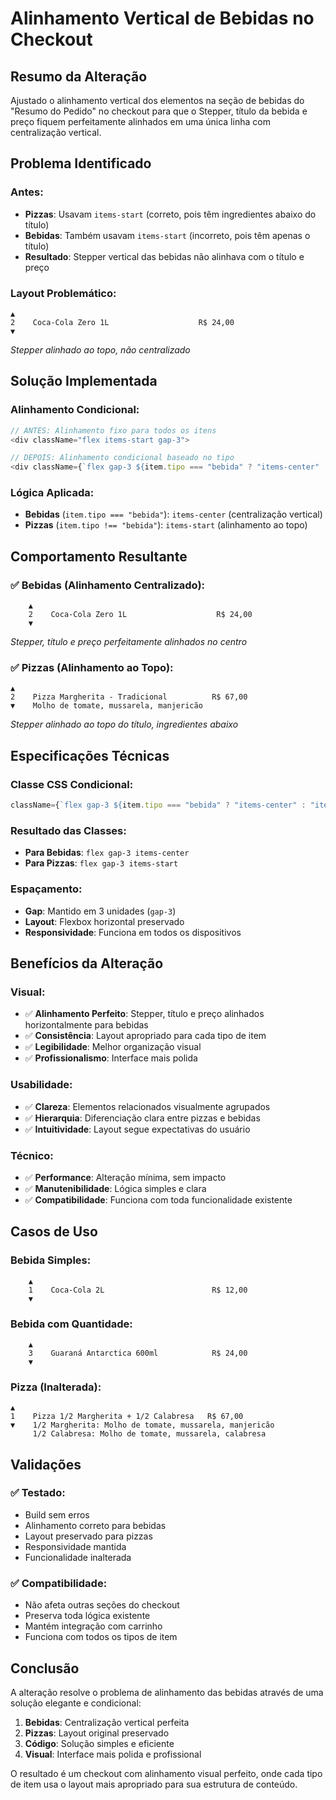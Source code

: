 # Alinhamento Vertical de Bebidas no Checkout

## Resumo da Alteração

Ajustado o alinhamento vertical dos elementos na seção de bebidas do "Resumo do Pedido" no checkout para que o Stepper, título da bebida e preço fiquem perfeitamente alinhados em uma única linha com centralização vertical.

## Problema Identificado

### **Antes:**
- **Pizzas**: Usavam `items-start` (correto, pois têm ingredientes abaixo do título)
- **Bebidas**: Também usavam `items-start` (incorreto, pois têm apenas o título)
- **Resultado**: Stepper vertical das bebidas não alinhava com o título e preço

### **Layout Problemático:**
```
▲
2    Coca-Cola Zero 1L                    R$ 24,00
▼
```
*Stepper alinhado ao topo, não centralizado*

## Solução Implementada

### **Alinhamento Condicional:**
```typescript
// ANTES: Alinhamento fixo para todos os itens
<div className="flex items-start gap-3">

// DEPOIS: Alinhamento condicional baseado no tipo
<div className={`flex gap-3 ${item.tipo === "bebida" ? "items-center" : "items-start"}`}>
```

### **Lógica Aplicada:**
- **Bebidas** (`item.tipo === "bebida"`): `items-center` (centralização vertical)
- **Pizzas** (`item.tipo !== "bebida"`): `items-start` (alinhamento ao topo)

## Comportamento Resultante

### **✅ Bebidas (Alinhamento Centralizado):**
```
    ▲
    2    Coca-Cola Zero 1L                    R$ 24,00
    ▼
```
*Stepper, título e preço perfeitamente alinhados no centro*

### **✅ Pizzas (Alinhamento ao Topo):**
```
▲
2    Pizza Margherita - Tradicional          R$ 67,00
▼    Molho de tomate, mussarela, manjericão
```
*Stepper alinhado ao topo do título, ingredientes abaixo*

## Especificações Técnicas

### **Classe CSS Condicional:**
```typescript
className={`flex gap-3 ${item.tipo === "bebida" ? "items-center" : "items-start"}`}
```

### **Resultado das Classes:**
- **Para Bebidas**: `flex gap-3 items-center`
- **Para Pizzas**: `flex gap-3 items-start`

### **Espaçamento:**
- **Gap**: Mantido em 3 unidades (`gap-3`)
- **Layout**: Flexbox horizontal preservado
- **Responsividade**: Funciona em todos os dispositivos

## Benefícios da Alteração

### **Visual:**
- ✅ **Alinhamento Perfeito**: Stepper, título e preço alinhados horizontalmente para bebidas
- ✅ **Consistência**: Layout apropriado para cada tipo de item
- ✅ **Legibilidade**: Melhor organização visual
- ✅ **Profissionalismo**: Interface mais polida

### **Usabilidade:**
- ✅ **Clareza**: Elementos relacionados visualmente agrupados
- ✅ **Hierarquia**: Diferenciação clara entre pizzas e bebidas
- ✅ **Intuitividade**: Layout segue expectativas do usuário

### **Técnico:**
- ✅ **Performance**: Alteração mínima, sem impacto
- ✅ **Manutenibilidade**: Lógica simples e clara
- ✅ **Compatibilidade**: Funciona com toda funcionalidade existente

## Casos de Uso

### **Bebida Simples:**
```
    ▲
    1    Coca-Cola 2L                        R$ 12,00
    ▼
```

### **Bebida com Quantidade:**
```
    ▲
    3    Guaraná Antarctica 600ml            R$ 24,00
    ▼
```

### **Pizza (Inalterada):**
```
▲
1    Pizza 1/2 Margherita + 1/2 Calabresa   R$ 67,00
▼    1/2 Margherita: Molho de tomate, mussarela, manjericão
     1/2 Calabresa: Molho de tomate, mussarela, calabresa
```

## Validações

### **✅ Testado:**
- Build sem erros
- Alinhamento correto para bebidas
- Layout preservado para pizzas
- Responsividade mantida
- Funcionalidade inalterada

### **✅ Compatibilidade:**
- Não afeta outras seções do checkout
- Preserva toda lógica existente
- Mantém integração com carrinho
- Funciona com todos os tipos de item

## Conclusão

A alteração resolve o problema de alinhamento das bebidas através de uma solução elegante e condicional:

1. **Bebidas**: Centralização vertical perfeita
2. **Pizzas**: Layout original preservado
3. **Código**: Solução simples e eficiente
4. **Visual**: Interface mais polida e profissional

O resultado é um checkout com alinhamento visual perfeito, onde cada tipo de item usa o layout mais apropriado para sua estrutura de conteúdo. 